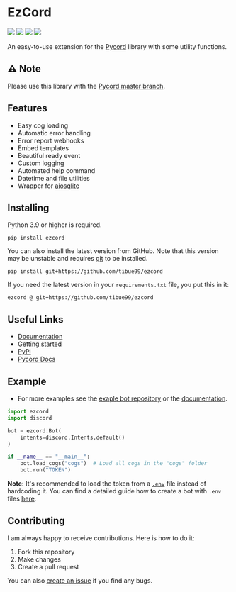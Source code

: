 # EzCord
[![](https://img.shields.io/discord/1010915072694046794?label=discord&style=for-the-badge&logo=discord&color=5865F2&logoColor=white)](https://discord.gg/zfvbjTEzv6)
[![](https://img.shields.io/pypi/v/ezcord.svg?style=for-the-badge&logo=pypi&color=yellow&logoColor=white)](https://pypi.org/project/ezcord/)
[![](https://img.shields.io/pypi/l/ezcord?style=for-the-badge)]()
[![](https://aschey.tech/tokei/github/tibue99/ezcord?style=for-the-badge)](https://github.com/tibue99/ezcord)

An easy-to-use extension for the [Pycord](https://github.com/Pycord-Development/pycord) library with some utility functions.

## ⚠️ Note
Please use this library with the [Pycord master branch](https://github.com/Pycord-Development/pycord).

## Features
- Easy cog loading
- Automatic error handling
- Error report webhooks
- Embed templates
- Beautiful ready event
- Custom logging
- Automated help command
- Datetime and file utilities
- Wrapper for [aiosqlite](https://github.com/omnilib/aiosqlite)

## Installing
Python 3.9 or higher is required.
```
pip install ezcord
```
You can also install the latest version from GitHub. Note that this version may be unstable
and requires [git](https://git-scm.com/downloads) to be installed.
```
pip install git+https://github.com/tibue99/ezcord
```
If you need the latest version in your `requirements.txt` file, you put this in it:
```
ezcord @ git+https://github.com/tibue99/ezcord
```

## Useful Links
- [Documentation](https://ezcord.readthedocs.io/)
- [Getting started](https://ezcord.readthedocs.io/en/latest/pages/getting_started.html)
- [PyPi](https://pypi.org/project/ezcord/)
- [Pycord Docs](https://docs.pycord.dev/)

## Example
- For more examples see the [exaple bot repository](https://github.com/tibue99/ezcord_template)
or the [documentation](https://ezcord.readthedocs.io/en/latest/examples/examples.html).

```py
import ezcord
import discord

bot = ezcord.Bot(
    intents=discord.Intents.default()
)

if __name__ == "__main__":
    bot.load_cogs("cogs")  # Load all cogs in the "cogs" folder
    bot.run("TOKEN")
```
**Note:** It's recommended to load the token from a [`.env`](https://pypi.org/project/python-dotenv/) file
instead of hardcoding it. You can find a detailed guide how to create a bot with `.env` files [here](https://guide.pycord.dev/getting-started/creating-your-first-bot#protecting-tokens).

## Contributing
I am always happy to receive contributions. Here is how to do it:
1. Fork this repository
2. Make changes
3. Create a pull request

You can also [create an issue](https://github.com/tibue99/ezcord/issues/new) if you find any bugs.

